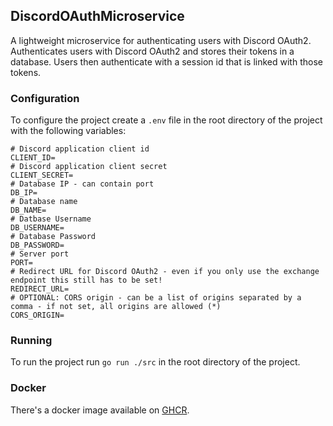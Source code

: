 ## DiscordOAuthMicroservice
A lightweight microservice for authenticating users with Discord OAuth2.
Authenticates users with Discord OAuth2 and stores their tokens in a database.
Users then authenticate with a session id that is linked with those tokens.

### Configuration
To configure the project create a `.env` file in the root directory of the project with the following variables:
```dotenv
# Discord application client id
CLIENT_ID=
# Discord application client secret
CLIENT_SECRET=
# Database IP - can contain port
DB_IP=
# Database name
DB_NAME=
# Datbase Username
DB_USERNAME=
# Database Password
DB_PASSWORD=
# Server port
PORT=
# Redirect URL for Discord OAuth2 - even if you only use the exchange endpoint this still has to be set!
REDIRECT_URL=
# OPTIONAL: CORS origin - can be a list of origins separated by a comma - if not set, all origins are allowed (*)
CORS_ORIGIN=
```

### Running
To run the project run `go run ./src` in the root directory of the project.

### Docker
There's a docker image available on [GHCR](https://github.com/Black0nion/DiscordOAuthMicroservice/pkgs/container/discordoauthmicroservice). 